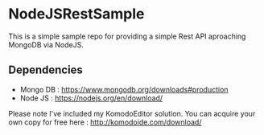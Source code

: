 # NodeJSRestSample
This is a simple sample repo for providing a simple Rest API aproaching MongoDB via NodeJS.

Dependencies
------------
- Mongo DB : https://www.mongodb.org/downloads#production
- Node JS : https://nodejs.org/en/download/

Please note I've included my KomodoEditor solution.
You can acquire your own copy for free here : http://komodoide.com/download/
